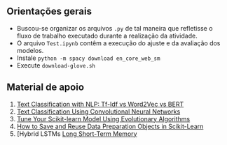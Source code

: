 ## Orientações gerais
- Buscou-se organizar os arquivos `.py` de tal maneira que refletisse o fluxo de trabalho
executado durante a realização da atividade.
- O arquivo `Test.ipynb` contêm a execução do ajuste e da avaliação dos modelos.
- Instale `python -m spacy download en_core_web_sm`
- Execute `download-glove.sh`

## Material de apoio

1. [Text Classification with NLP: Tf-Idf vs Word2Vec vs BERT](https://towardsdatascience.com/text-classification-with-nlp-tf-idf-vs-word2vec-vs-bert-41ff868d1794)
2. [Text Classification Using Convolutional Neural Networks](https://www.youtube.com/watch?v=8YsZXTpFRO0&t=840s)
3. [Tune Your Scikit-learn Model Using Evolutionary Algorithms](https://towardsdatascience.com/tune-your-scikit-learn-model-using-evolutionary-algorithms-30538248ac16)
4. [How to Save and Reuse Data Preparation Objects in Scikit-Learn](https://machinelearningmastery.com/how-to-save-and-load-models-and-data-preparation-in-scikit-learn-for-later-use/)
5. [Hybrid LSTMs [Long Short-Term Memory](https://www.youtube.com/watch?v=NysY9FN9Uac&list=PLD80i8An1OEHSai9cf-Ip-QReOVW76PlB&index=11)